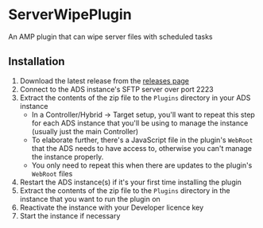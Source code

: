# ServerWipePlugin

An AMP plugin that can wipe server files with scheduled tasks

## Installation

1. Download the latest release from the [releases page](https://github.com/p0t4t0sandwich/ServerWipePlugin/releases)
2. Connect to the ADS instance's SFTP server over port 2223
3. Extract the contents of the zip file to the `Plugins` directory in your ADS instance
    * In a Controller/Hybrid -> Target setup, you'll want to repeat this step for each ADS instance that you'll be using to manage the instance (usually just the main Controller)
    * To elaborate further, there's a JavaScript file in the plugin's `WebRoot` that the ADS needs to have access to, otherwise you can't manage the instance properly.
    * You only need to repeat this when there are updates to the plugin's `WebRoot` files
4. Restart the ADS instance(s) if it's your first time installing the plugin
5. Extract the contents of the zip file to the `Plugins` directory in the instance that you want to run the plugin on
6. Reactivate the instance with your Developer licence key
7. Start the instance if necessary
